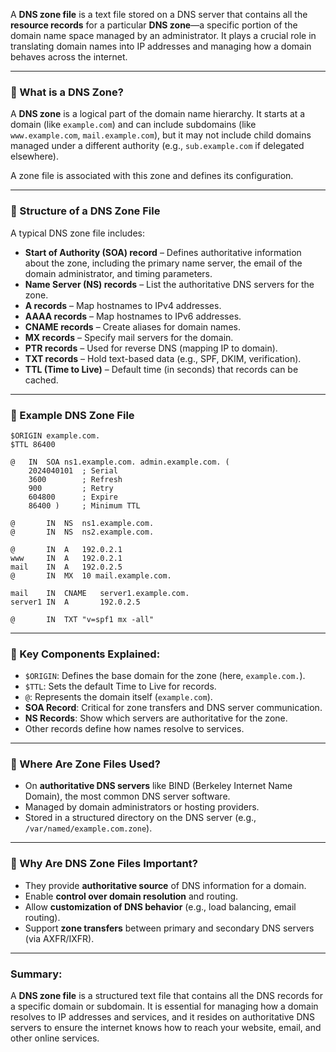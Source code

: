 A **DNS zone file** is a text file stored on a DNS server that contains all the **resource records** for a particular **DNS zone**—a specific portion of the domain name space managed by an administrator. It plays a crucial role in translating domain names into IP addresses and managing how a domain behaves across the internet.

---

### 🔹 What is a DNS Zone?

A **DNS zone** is a logical part of the domain name hierarchy. It starts at a domain (like `example.com`) and can include subdomains (like `www.example.com`, `mail.example.com`), but it may not include child domains managed under a different authority (e.g., `sub.example.com` if delegated elsewhere).

A zone file is associated with this zone and defines its configuration.

---

### 🔹 Structure of a DNS Zone File

A typical DNS zone file includes:

- **Start of Authority (SOA) record** – Defines authoritative information about the zone, including the primary name server, the email of the domain administrator, and timing parameters.
- **Name Server (NS) records** – List the authoritative DNS servers for the zone.
- **A records** – Map hostnames to IPv4 addresses.
- **AAAA records** – Map hostnames to IPv6 addresses.
- **CNAME records** – Create aliases for domain names.
- **MX records** – Specify mail servers for the domain.
- **PTR records** – Used for reverse DNS (mapping IP to domain).
- **TXT records** – Hold text-based data (e.g., SPF, DKIM, verification).
- **TTL (Time to Live)** – Default time (in seconds) that records can be cached.

---

### 🔹 Example DNS Zone File

```zone
$ORIGIN example.com.
$TTL 86400

@   IN  SOA ns1.example.com. admin.example.com. (
    2024040101  ; Serial
    3600        ; Refresh
    900         ; Retry
    604800      ; Expire
    86400 )     ; Minimum TTL

@       IN  NS  ns1.example.com.
@       IN  NS  ns2.example.com.

@       IN  A   192.0.2.1
www     IN  A   192.0.2.1
mail    IN  A   192.0.2.5
@       IN  MX  10 mail.example.com.

mail    IN  CNAME   server1.example.com.
server1 IN  A       192.0.2.5

@       IN  TXT "v=spf1 mx -all"
```

---

### 🔹 Key Components Explained:

- `$ORIGIN`: Defines the base domain for the zone (here, `example.com.`).
- `$TTL`: Sets the default Time to Live for records.
- `@`: Represents the domain itself (`example.com`).
- **SOA Record**: Critical for zone transfers and DNS server communication.
- **NS Records**: Show which servers are authoritative for the zone.
- Other records define how names resolve to services.

---

### 🔹 Where Are Zone Files Used?

- On **authoritative DNS servers** like BIND (Berkeley Internet Name Domain), the most common DNS server software.
- Managed by domain administrators or hosting providers.
- Stored in a structured directory on the DNS server (e.g., `/var/named/example.com.zone`).

---

### 🔹 Why Are DNS Zone Files Important?

- They provide **authoritative source** of DNS information for a domain.
- Enable **control over domain resolution** and routing.
- Allow **customization of DNS behavior** (e.g., load balancing, email routing).
- Support **zone transfers** between primary and secondary DNS servers (via AXFR/IXFR).

---

### Summary:

A **DNS zone file** is a structured text file that contains all the DNS records for a specific domain or subdomain. It is essential for managing how a domain resolves to IP addresses and services, and it resides on authoritative DNS servers to ensure the internet knows how to reach your website, email, and other online services.
